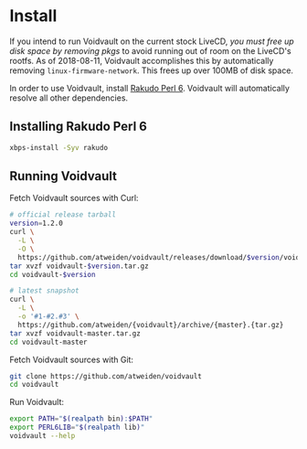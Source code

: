 Install
=======

If you intend to run Voidvault on the current stock LiveCD, *you must
free up disk space by removing pkgs* to avoid running out of room on
the LiveCD's rootfs. As of 2018-08-11, Voidvault accomplishes this by
automatically removing `linux-firmware-network`. This frees up over
100MB of disk space.

In order to use Voidvault, install [Rakudo Perl 6][rakudo]. Voidvault
will automatically resolve all other dependencies.


Installing Rakudo Perl 6
------------------------

```sh
xbps-install -Syv rakudo
```


Running Voidvault
-----------------

Fetch Voidvault sources with Curl:

```sh
# official release tarball
version=1.2.0
curl \
  -L \
  -O \
  https://github.com/atweiden/voidvault/releases/download/$version/voidvault-$version.tar.gz
tar xvzf voidvault-$version.tar.gz
cd voidvault-$version

# latest snapshot
curl \
  -L \
  -o '#1-#2.#3' \
  https://github.com/atweiden/{voidvault}/archive/{master}.{tar.gz}
tar xvzf voidvault-master.tar.gz
cd voidvault-master
```

Fetch Voidvault sources with Git:

```sh
git clone https://github.com/atweiden/voidvault
cd voidvault
```

Run Voidvault:

```sh
export PATH="$(realpath bin):$PATH"
export PERL6LIB="$(realpath lib)"
voidvault --help
```


[rakudo]: https://github.com/rakudo/rakudo
